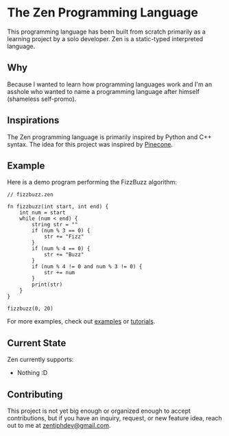 # The Zen Programming Language
This programming language has been built from scratch primarily as a learning project by a solo developer. Zen is a static-typed interpreted language.

## Why
Because I wanted to learn how programming languages work and I'm an asshole who wanted to name a programming language after himself (shameless self-promo).

## Inspirations
The Zen programming language is primarily inspired by Python and C++ syntax. The idea for this project was inspired by [Pinecone](https://github.com/wmww/Pinecone?tab=readme-ov-file).

## Example
Here is a demo program performing the FizzBuzz algorithm:
```
// fizzbuzz.zen

fn fizzbuzz(int start, int end) {
    int num = start
    while (num < end) {
        string str = ""
        if (num % 3 == 0) {
            str += "Fizz"
        }
        if (num % 4 == 0) {
            str += "Buzz"
        }
        if (num % 4 != 0 and num % 3 != 0) {
            str += num
        }
        print(str)
    }
}

fizzbuzz(0, 20)
```
For more examples, check out [examples](examples/) or [tutorials](tutorials/).

## Current State
Zen currently supports:
* Nothing :D

## Contributing
This project is not yet big enough or organized enough to accept contributions, but if you have an inquiry, request, or new feature idea, reach out to me at zentiphdev@gmail.com.